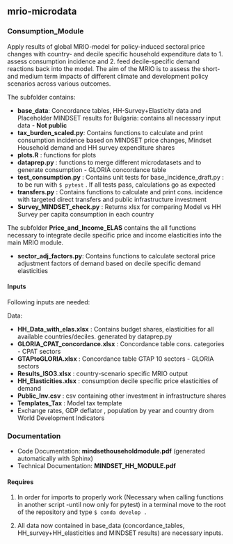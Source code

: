 ## mrio-microdata


### Consumption_Module
Apply results of global MRIO-model for policy-induced sectoral price changes with country- and decile specific household expenditure data to 1. assess consumption incidence and 2. feed decile-specific demand reactions back into the model. The aim of the MRIO is to assess the short- and medium term impacts of different climate and development policy scenarios across various outcomes.

The subfolder contains:
- **base_data**: Concordance tables, HH-Survey+Elasticity data and Placeholder MINDSET results for Bulgaria: contains all necessary input data - **Not public**
- **tax_burden_scaled.py**: Contains functions to calculate and print consumption incidence based on MINDSET price changes, Mindset Household demand and HH survey expenditure shares
- **plots.R** :  functions for plots
- **dataprep.py** : functions to merge different microdatasets and to generate consumption - GLORIA concordance table 
- **test_consumption.py** : Contains unit tests for base_incidence_draft.py : to be run with `$ pytest` . If all tests pass, calculations go as expected
- **transfers.py** : Contains functions to calculate and print cons. incidence with targeted direct transfers and public infrastructure investment
- **Survey_MINDSET_check.py** : Returns xlsx for comparing Model vs HH Survey per capita consumption in each country

The subfolder **Price_and_Income_ELAS** contains the all functions necessary to integrate decile specific price and income elasticities into the main MRIO module.
- **sector_adj_factors.py**: Contains functions to calculate sectoral price adjustment factors of demand based on decile specific demand elasticities

#### Inputs
Following inputs are needed:

Data:
- **HH_Data_with_elas.xlsx** : Contains budget shares, elasticities for all available countries/deciles. generated by dataprep.py
- **GLORIA_CPAT_concordance.xlsx** : Concordance table cons. categories - CPAT sectors
- **GTAPtoGLORIA.xlsx** : Concordance table GTAP 10 sectors - GLORIA sectors
- **Results_ISO3.xlsx** : country-scenario specific MRIO output
- **HH_Elasticities.xlsx** : consumption decile specific price elasticities of demand
- **Public_Inv.csv** : csv containing other investment in infrastructure shares
- **Templates_Tax** : Model tax template
- Exchange rates, GDP deflator , population by year and country drom World Development Indicators

### Documentation

- Code Documentation: **mindsethouseholdmodule.pdf** (generated automatically with Sphinx)
- Technical Documentation: **MINDSET_HH_MODULE.pdf**


#### Requires

1. In order for imports to properly work (Necessary when calling functions in another script -until now only for pytest) in a terminal move to the root of the repository and type `$ conda develop .`

2. All data now contained in base_data (concordance_tables, HH_survey+HH_elasticities and MINDSET results) are necessary inputs.

